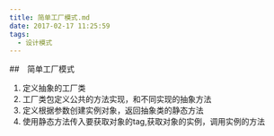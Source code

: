 ```yaml
---
title: 简单工厂模式.md
date: 2017-02-17 11:25:59
tags: 
  - 设计模式
---
```


##　简单工厂模式

1. 定义抽象的工厂类
2. 工厂类包定义公共的方法实现，和不同实现的抽象方法
3. 定义根据参数创建实例对象，返回抽象类的静态方法
4. 使用静态方法传入要获取对象的tag,获取对象的实例，调用实例的方法
